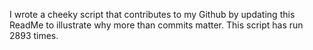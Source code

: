 I wrote a cheeky script that contributes to my Github by updating this ReadMe to illustrate why more than commits matter. This script has run 2893 times.